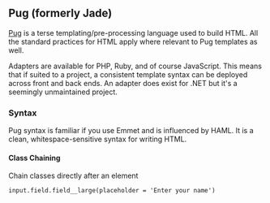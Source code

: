 ## Pug (formerly Jade)

[Pug][pug-docs] is a terse templating/pre-processing language used to build HTML.
All the standard practices for HTML apply where relevant to Pug templates
as well.

Adapters are available for PHP, Ruby, and of course JavaScript. This means that
if suited to a project, a consistent template syntax can be deployed across
front and back ends. An adapter does exist for .NET but it's a seemingly
unmaintained project. 

### Syntax

Pug syntax is familiar if you use Emmet and is influenced by HAML. It is a
clean, whitespace-sensitive syntax for writing HTML.

#### Class Chaining

Chain classes directly after an element

````pug
input.field.field__large(placeholder = 'Enter your name')
````

[pug-docs]: https://pugjs.org/api/getting-started.html
